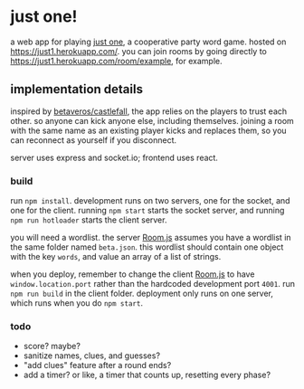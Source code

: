 # just one!

a web app for playing [just one](https://boardgamegeek.com/boardgame/254640/just-one), a cooperative party word game. hosted on https://just1.herokuapp.com/. you can join rooms by going directly to https://just1.herokuapp.com/room/example, for example.

## implementation details

inspired by [betaveros/castlefall](https://github.com/betaveros/castlefall), the app relies on the players to trust each other. so anyone can kick anyone else, including themselves. joining a room with the same name as an existing player kicks and replaces them, so you can reconnect as yourself if you disconnect.

server uses express and socket.io; frontend uses react.

### build

run `npm install`. development runs on two servers, one for the socket, and one for the client. running `npm start` starts the socket server, and running `npm run hotloader` starts the client server.

you will need a wordlist. the server [Room.js](server/Room.js) assumes you have a wordlist in the same folder named `beta.json`. this wordlist should contain one object with the key `words`, and value an array of a list of strings.

when you deploy, remember to change the client [Room.js](client/Room.js) to have `window.location.port` rather than the hardcoded development port `4001`. run `npm run build` in the client folder. deployment only runs on one server, which runs when you do `npm start`.

### todo

- score? maybe?
- sanitize names, clues, and guesses?
- "add clues" feature after a round ends?
- add a timer? or like, a timer that counts up, resetting every phase?
